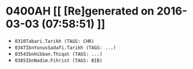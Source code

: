 # 0400AH [[ [Re]generated on 2016-03-03 (07:58:51) ]]

* `0310Tabari.Tarikh (TAGS: CHR)`
* `0347IbnYunusSadafi.Tarikh (TAGS: ...)`
* `0354IbnHibban.Thiqat (TAGS: ...)`
* `0385IbnNadim.Fihrist (TAGS: BIB)`

